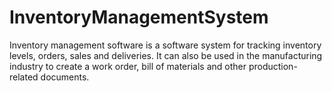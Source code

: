 # InventoryManagementSystem
Inventory management software is a software system for tracking inventory levels, orders, sales and deliveries. It can also be used in the manufacturing industry to create a work order, bill of materials and other production-related documents.
